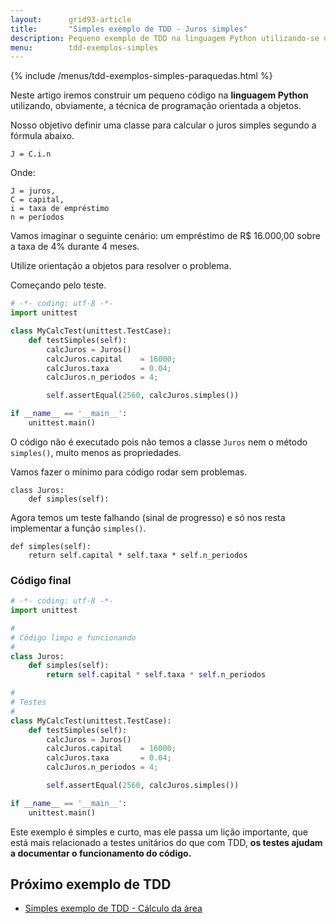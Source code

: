 ```yaml
---
layout:      grid93-article
title:       "Simples exemplo de TDD - Juros simples"
description: Pequeno exemplo de TDD na linguagem Python utilizando-se de programação orientada a objeto para criar uma classe com um método que retorne o juros simnples.
menu:        tdd-exemplos-simples
---
```


{% include /menus/tdd-exemplos-simples-paraquedas.html %}

Neste artigo iremos construir um pequeno código na __linguagem Python__ utilizando, obviamente, a técnica de 
programação orientada a objetos.

Nosso objetivo definir uma classe para calcular o juros simples segundo a fórmula abaixo.

    J = C.i.n

Onde:

    J = juros,
    C = capital,
    i = taxa de empréstimo
    n = períodos

Vamos imaginar o seguinte cenário: um empréstimo de R$ 16.000,00 sobre a taxa de 4% durante 4 meses.

Utilize orientação a objetos para resolver o problema.

Começando pelo teste.

```python
# -*- coding: utf-8 -*-
import unittest

class MyCalcTest(unittest.TestCase):
    def testSimples(self):
        calcJuros = Juros()
        calcJuros.capital    = 16000;
        calcJuros.taxa       = 0.04;
        calcJuros.n_periodos = 4;

        self.assertEqual(2560, calcJuros.simples())

if __name__ == '__main__':
    unittest.main()
```

O código não é executado pois não temos a classe `Juros` nem o método `simples()`, muito menos as propriedades.

Vamos fazer o mínimo para código rodar sem problemas.

    class Juros:
        def simples(self):

Agora temos um teste falhando (sinal de progresso) e só nos resta implementar a função `simples()`.

    def simples(self):
        return self.capital * self.taxa * self.n_periodos


### Código final

```python
# -*- coding: utf-8 -*-
import unittest

#
# Código limpo e funcionando
#
class Juros:
    def simples(self):
        return self.capital * self.taxa * self.n_periodos

#
# Testes
#
class MyCalcTest(unittest.TestCase):
    def testSimples(self):
        calcJuros = Juros()
        calcJuros.capital    = 16000;
        calcJuros.taxa       = 0.04;
        calcJuros.n_periodos = 4;

        self.assertEqual(2560, calcJuros.simples())

if __name__ == '__main__':
    unittest.main()
```

Este exemplo é simples e curto, mas ele passa um lição importante, que está mais relacionado a testes unitários do que 
com TDD, __os testes ajudam a documentar o funcionamento do código.__



Próximo exemplo de TDD
---

- [Simples exemplo de TDD - Cálculo da área](/tdd/exemplo-tdd-area/)